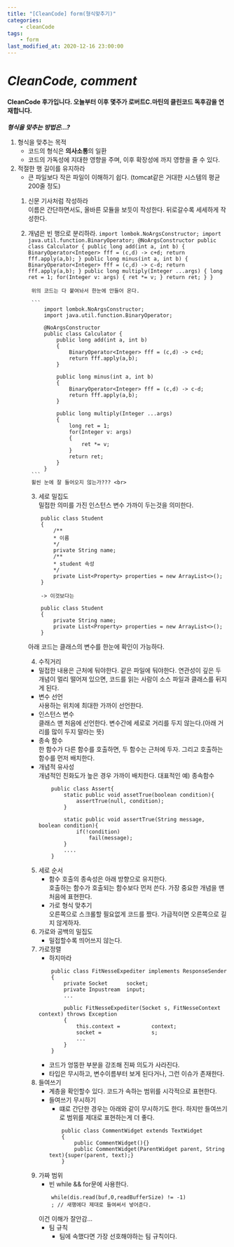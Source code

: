 ```yaml
---
title: "[CleanCode] form(형식맞추기)"
categories:
    - cleanCode
tags:
    - form
last_modified_at: 2020-12-16 23:00:00
---
```

# *CleanCode, comment*

#### CleanCode 후가입니다. 오늘부터 이후 몇주가 로버트C.마틴의 클린코드 독후감을 연재합니다.  <br>
***형식을 맞추는 방법은...?***

1. 형식을 맞추는 목적
    - 코드의 형식은 **의사소통**의 일환
    - 코드의 가독성에 지대한 영향을 주며, 이후 확장성에 까지 영향을 줄 수 있다.
2. 적절한 행 길이를 유지하라
    - 큰 파일보다 작은 파일이 이해하기 쉽다. (tomcat같은 거대한 시스템의 평균 200줄 정도)
    1. 신문 기사처럼 작성하라<br>
        이름은 간단하면서도, 올바른 모듈을 보듯이 작성한다. 뒤로갈수록 세세하게 작성한다.
    2. 개념은 빈 행으로 분리하라.
            ```
                import lombok.NoArgsConstructor;
                import java.util.function.BinaryOperator;
                @NoArgsConstructor
                public class Calculator {
                    public long add(int a, int b)
                    {
                        BinaryOperator<Integer> fff = (c,d) -> c+d;
                        return fff.apply(a,b);
                    }
                    public long minus(int a, int b)
                    {
                        BinaryOperator<Integer> fff = (c,d) -> c-d;
                        return fff.apply(a,b);
                    }
                    public long multiply(Integer ...args)
                    {
                        long ret = 1;
                        for(Integer v: args)
                        {
                            ret *= v;
                        }
                        return ret;
                    }
                }
            ```

            위의 코드는 다 붙여놔서 한눈에 안들어 온다.

            ```
                import lombok.NoArgsConstructor;
                import java.util.function.BinaryOperator;

                @NoArgsConstructor
                public class Calculator {
                    public long add(int a, int b)
                    {
                        BinaryOperator<Integer> fff = (c,d) -> c+d;
                        return fff.apply(a,b);
                    }

                    public long minus(int a, int b)
                    {
                        BinaryOperator<Integer> fff = (c,d) -> c-d;
                        return fff.apply(a,b);
                    }

                    public long multiply(Integer ...args)
                    {
                        long ret = 1;
                        for(Integer v: args)
                        {
                            ret *= v;
                        }
                        return ret;
                    }
                }
            ```
            휠씬 눈에 잘 들어오지 않는가??? <br>
    
        3. 세로 밀집도<br>
        밀접한 의미를 가진 인스턴스 변수 가까이 두는것을 의미한다.
        ```
            public class Student
            {
                /**
                * 이름
                */
                private String name;
                /**
                * student 속성
                */
                private List<Property> properties = new ArrayList<>();
            }

            -> 이것보다는

            public class Student
            {
                private String name;
                private List<Property> properties = new ArrayList<>();
            }
        ```
        아래 코드는 클래스의 변수를 한눈에 확인이 가능하다.

        4. 수직거리
        - 밀접한 내용은 근처에 둬야한다. 같은 파일에 둬야한다. 연관성이 깊은 두 개념이 멀리 떨어져 있으면, 코드를 읽는 사람이 소스 파일과 클래스를 뒤지게 된다.
        - 변수 선언<br>
            사용하는 위치에 최대한 가까이 선언한다.
        - 인스턴스 변수<br>
            클래스 맨 처음에 선언한다. 변수간에 세로로 거리를 두지 않는다.(아래 거리를 많이 두지 말라는 뜻)
        - 종속 함수<br>
            한 함수가 다른 함수를 호출하면, 두 함수는 근처에 두자. 그리고 호출하는 함수를 먼저 배치한다.
        - 개념적 유사성<br>
            개념적인 친화도가 높은 경우 가까이 배치한다. 대표적인 예) 종속함수
            ```
                public class Assert{
                    static public void assetTrue(boolean condition){
                        assertTrue(null, condition);
                    }

                    static public void assertTrue(String message, boolean condition){
                        if(!condition)
                            fail(message);
                    }
                    ....
                }
            ```
        5. 세로 순서
            - 함수 호출의 종속성은 아래 방향으로 유지한다.<br>
                호출하는 함수가 호출되는 함수보다 먼저 쓴다. 가장 중요한 개념을 맨 처음에 표현한다.
            - 가로 형식 맞추기<br>
                오른쪽으로 스크롤할 필요없게 코드를 짰다. 가급적이면 오른쪽으로 길지 않게하자.
        6. 가로와 공백의 밀집도
            - 밀접할수록 띄어쓰지 않는다.
        7. 가로정렬
            - 하지마라
            ```
                public class FitNesseExpediter implements ResponseSender
                {
                    private Socket      socket;
                    private Inpustream  input;
                    ...

                    public FitNesseExpediter(Socket s, FitNesseContext context) throws Exception
                    {
                        this.context =          context;
                        socket =                s;
                        ...
                    }
                }
            ```
            - 코드가 엉뚱한 부분을 강조해 진짜 의도가 사라진다.
            - 타입은 무시하고, 변수이름부터 보게 된다거나, 그런 이슈가 존재한다.
        8. 들여쓰기
            - 계층을 확인할수 있다. 코드가 속하는 범위를 시각적으로 표현한다.
            - 들여쓰기 무시하기
                - 떄로 간단한 경우는 아래와 같이 무시하기도 한다. 하지만 들여쓰기로 범위를 제대로 표현하는게 더 좋다.
                ```
                    public class CommentWidget extends TextWidget
                    {
                        public CommentWidget(){}
                        public CommentWidget(ParentWidget parent, String text){super(parent, text);}
                    }
                ```
        9. 가짜 범위
            - 빈 while && for문에 사용한다.
            ```
                while(dis.read(buf,0,readBufferSize) != -1)
                ; // 새행에다 제대로 들여써서 넣어준다.
            ```
            이건 이해가 잘안감...
            - 팀 규칙
                - 팀에 속했다면 가장 선호해야하는 팀 규칙이다.